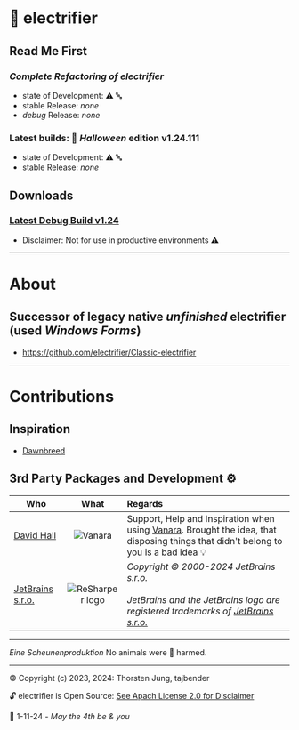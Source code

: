 # 🦇 electrifier 

## Read Me First

### _Complete Refactoring of electrifier_
- state of Development: ⚠ 🔤 
- stable Release: _none_
- *debug* Release: _none_

### Latest builds: 🦇 _Halloween_ edition v1.24.111
- state of Development: ⚠ 🔤 
- stable Release: _none_

## Downloads

### [Latest Debug Build v1.24](https://github.com/electrifier/electrifier-v1.24)
- Disclaimer: Not for use in productive environments ⚠

---

# About
## Successor of legacy native _unfinished_ electrifier (used _Windows Forms_)
- https://github.com/electrifier/Classic-electrifier

----

# Contributions
## Inspiration 
- [Dawnbreed](https://www.discogs.com/artist/885335-Dawnbreed)

## 3rd Party Packages and Development ⚙ 

| Who | What | Regards |
|--------------|:-----------:|:--------|
| [David Hall](https://github.com/dahall) | ![Vanara](https://raw.githubusercontent.com/dahall/Vanara/master/docs/icons/Vanara64x64.png) | Support, Help and Inspiration when using [Vanara](https://github.com/dahall/Vanara). Brought the idea, that disposing things that didn't belong to you is a bad idea 💡 |
| [JetBrains s.r.o.](https://www.jetbrains.com/) |  ![ReSharper logo](https://resources.jetbrains.com/storage/products/company/brand/logos/ReSharper.png) |  _Copyright © 2000-2024 JetBrains s.r.o. <br><br> JetBrains and the JetBrains logo are registered trademarks of [JetBrains s.r.o.](https://www.jetbrains.com/)_ |

---

_Eine Scheunenproduktion_
No animals were 🐯 harmed.

----
©️ Copyright (c) 2023, 2024: Thorsten Jung, tajbender

🔓 electrifier is Open Source: [See Apach License 2.0 for Disclaimer](https://opensource.org/license/apache-2-0)

📆 1-11-24 - _May the 4th be & you_
